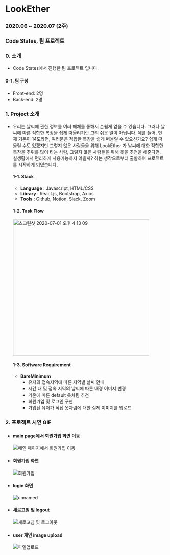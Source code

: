 # LookEther
### 2020.06 ~ 2020.07 (2주)
### Code States, 팀 프로젝트

### 0. 소개
  - Code States에서 진행한 팀 프로젝트 입니다. 
  
  #### 0-1. 팀 구성
  - Front-end: 2명
  - Back-end: 2명

### 1. Project 소개

  - 우리는 날씨에 관한 정보를 여러 매체를 통해서 손쉽게 얻을 수 있습니다.
    그러나 날씨에 따른 적합한 복장을 쉽게 떠올리기란 그리 쉬운 일이 아닙니다.
    예를 들어, 현재 기온이 14도라면, 여러분은 적합한 복장을 쉽게 떠올릴 수 있으신가요?
    쉽게 떠 올릴 수도 있겠지만 그렇지 않은 사람들을 위해 LookEther 가 날씨에 대한 적합한 복장을
    추위를 많이 타는 사람, 그렇지 않은 사람들을 위해 옷을 추천을 해준다면,
    실생활에서 편리하게 사용가능하지 않을까? 하는 생각으로부터 출발하여 프로젝트를 시작하게 되었습니다.

    #### 1-1. Stack
      - **Language** : Javascript, HTML/CSS
      - **Library** : React.js, Bootstrap, Axios
      - **Tools** :  Github, Notion, Slack, Zoom

    #### 1-2. Task Flow
      <img width="426" alt="스크린샷 2020-07-01 오후 4 13 09" src="https://user-images.githubusercontent.com/46562138/86214942-df1ec880-bbb6-11ea-9648-4cde9200ed0c.png"></img>

    #### 1-3. Software Requirement

      - **BareMinimum**
        - 유저의 접속지역에 따른 지역별 날씨 안내
        - 시간 대 및 접속 지역의 날씨에 따른 배경 이미지 변경
        - 기온에 따른 default 옷차림 추천
        - 회원가입 및 로그인 구현
        - 가입된 유저가 직접 옷차림에 대한 실제 이미지를 업로드

### 2. 프로젝트 시연 GIF

  - #### main page에서 회원가입 화면 이동

    ![메인 페이지에서 회원가입 이동](https://user-images.githubusercontent.com/61106972/95743496-d1f09a00-0ccc-11eb-8dfb-09d59019fc0e.gif)

  - #### 회원가입 화면

    ![회원가입](https://user-images.githubusercontent.com/61106972/95743513-d6b54e00-0ccc-11eb-905c-007698b126d7.gif)

  - #### login 화면

    ![unnamed](https://user-images.githubusercontent.com/61106972/95743518-d7e67b00-0ccc-11eb-85f5-81eb45b0d539.gif)

  - #### 새로고침 및 logout

    ![새로고침 및 로그아웃](https://user-images.githubusercontent.com/61106972/95743508-d4eb8a80-0ccc-11eb-99f9-57dee394ac0c.gif)

  - #### user 개인 image upload

    ![파일업로드](https://user-images.githubusercontent.com/61106972/95743511-d61cb780-0ccc-11eb-9a96-78583c2a05b2.gif)

